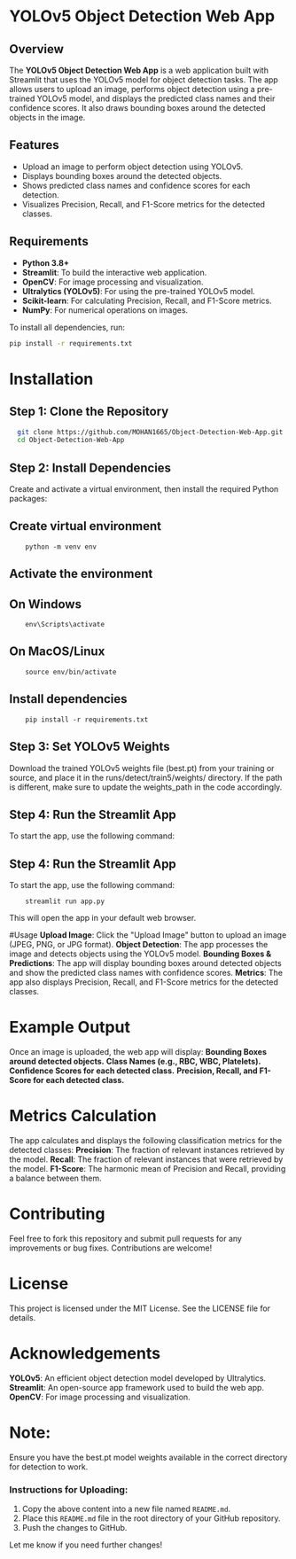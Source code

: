 # YOLOv5 Object Detection Web App

## Overview
The **YOLOv5 Object Detection Web App** is a web application built with Streamlit that uses the YOLOv5 model for object detection tasks. The app allows users to upload an image, performs object detection using a pre-trained YOLOv5 model, and displays the predicted class names and their confidence scores. It also draws bounding boxes around the detected objects in the image.

## Features
- Upload an image to perform object detection using YOLOv5.
- Displays bounding boxes around the detected objects.
- Shows predicted class names and confidence scores for each detection.
- Visualizes Precision, Recall, and F1-Score metrics for the detected classes.

## Requirements

- **Python 3.8+**
- **Streamlit**: To build the interactive web application.
- **OpenCV**: For image processing and visualization.
- **Ultralytics (YOLOv5)**: For using the pre-trained YOLOv5 model.
- **Scikit-learn**: For calculating Precision, Recall, and F1-Score metrics.
- **NumPy**: For numerical operations on images.

To install all dependencies, run:

```bash
pip install -r requirements.txt
```
# Installation
## Step 1: Clone the Repository
```bash
  git clone https://github.com/MOHAN1665/Object-Detection-Web-App.git
  cd Object-Detection-Web-App
```

## Step 2: Install Dependencies
Create and activate a virtual environment, then install the required Python packages:
## Create virtual environment
```
    python -m venv env
```
## Activate the environment
## On Windows
```
    env\Scripts\activate
```
## On MacOS/Linux
```
    source env/bin/activate
```
## Install dependencies
```
    pip install -r requirements.txt
```

## Step 3: Set YOLOv5 Weights
Download the trained YOLOv5 weights file (best.pt) from your training or source, and place it in the runs/detect/train5/weights/ directory. If the path is different, make sure to update the weights_path in the code accordingly.

## Step 4: Run the Streamlit App
To start the app, use the following command:

## Step 4: Run the Streamlit App
To start the app, use the following command:

```
    streamlit run app.py
```
This will open the app in your default web browser.

#Usage
**Upload Image**: Click the "Upload Image" button to upload an image (JPEG, PNG, or JPG format).
**Object Detection**: The app processes the image and detects objects using the YOLOv5 model.
**Bounding Boxes & Predictions**: The app will display bounding boxes around detected objects and show the predicted class names with confidence scores.
**Metrics**: The app also displays Precision, Recall, and F1-Score metrics for the detected classes.

# Example Output
Once an image is uploaded, the web app will display:
**Bounding Boxes around detected objects.**
**Class Names (e.g., RBC, WBC, Platelets).**
**Confidence Scores for each detected class.**
**Precision, Recall, and F1-Score for each detected class.**

# Metrics Calculation
The app calculates and displays the following classification metrics for the detected classes:
**Precision**: The fraction of relevant instances retrieved by the model.
**Recall**: The fraction of relevant instances that were retrieved by the model.
**F1-Score**: The harmonic mean of Precision and Recall, providing a balance between them.

# Contributing
Feel free to fork this repository and submit pull requests for any improvements or bug fixes. Contributions are welcome!

# License
This project is licensed under the MIT License. See the LICENSE file for details.

# Acknowledgements
**YOLOv5**: An efficient object detection model developed by Ultralytics.
**Streamlit**: An open-source app framework used to build the web app.
**OpenCV**: For image processing and visualization.

# Note:
Ensure you have the best.pt model weights available in the correct directory for detection to work.

### Instructions for Uploading:
1. Copy the above content into a new file named `README.md`.
2. Place this `README.md` file in the root directory of your GitHub repository.
3. Push the changes to GitHub.

Let me know if you need further changes!

